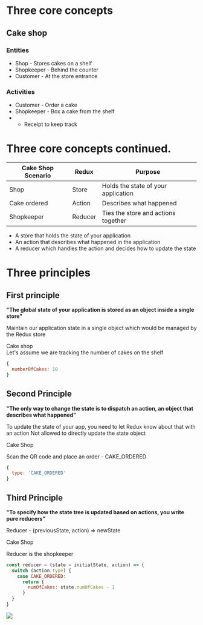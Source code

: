 # Three core concepts
## Cake shop
### Entities
* Shop - Stores cakes on a shelf
* Shopkeeper - Behind the counter
* Customer - At the store entrance

### Activities
* Customer - Order a cake
* Shopkeeper - Box a cake from the shelf
* - Receipt to keep track

# Three core concepts continued.
| Cake Shop Scenario | Redux   | Purpose                             |
|--------------------|---------|-------------------------------------|
| Shop               | Store   | Holds the state of your application |
| Cake ordered       | Action  | Describes what happened             |
| Shopkeeper         | Reducer | Ties the store and actions together |

* A store that holds the state of your application
* An action that describes what happened in the application
* A reducer which handles the action and decides how to update the state

# Three principles
## First principle

**"The global state of your application is stored as an object inside a single store"**

Maintain our application state in a single object which would be managed by the Redux store

Cake shop\
Let's assume we are tracking the number of cakes on the shelf
```javascript
{
  numberOfCakes: 10
}
```

## Second Principle

**"The only way to change the state is to dispatch an action, an object that describes what
happened"**

To update the state of your app, you need to let Redux know about that with an action
Not allowed to directly update the state object

Cake Shop

Scan the QR code and place an order - CAKE_ORDERED

```javascript
{ 
  type: 'CAKE_ORDERED'
}
```

## Third Principle
**"To specify how the state tree is updated based on actions, you write pure reducers"**

Reducer - (previousState, action) => newState

Cake Shop

Reducer is the shopkeeper

```javascript
const reducer = (state = initialState, action) => {
  switch (action.type) {
    case CAKE_ORDERED:
      return {
        numOfCakes: state.numOfCakes - 1
      }
  }
}
```

![](../../Documents/ShareX/Screenshots/2022-09/chrome_5mO7mudpXB.png)